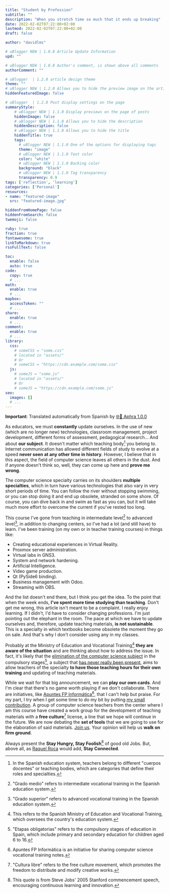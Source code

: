 ```yaml
---
title: "Student by Profession"
subtitle: ""
description: "When you stretch time so much that it ends up breaking"
date: 2022-02-02T07:22:00+02:00
lastmod: 2022-02-02T07:22:00+02:00
draft: false

author: "davidlms"

# uBlogger NEW | 1.0.0 Article Update Information
upd: ""

# uBlogger NEW | 1.0.0 Author's comment, is shown above all comments
authorComment: ""

# uBlogger  | 1.2.0 article design theme
theme: ""
# uBlogger NEW | 1.2.0 Allows you to hide the preview image on the article page
hiddenFeaturedImage: false

# uBlogger  | 1.2.0 Post display settings on the page
summaryStyle:
    # uBlogger NEW | 1.1.0 Display previews on the page of posts
    hiddenImage: false
    # uBlogger NEW | 1.1.0 Allows you to hide the description
    hiddenDescription: false
    # uBlogger NEW | 1.1.0 Allows you to hide the title
    hiddenTitle: true
    tags:
      # uBlogger NEW | 1.1.0 One of the options for displaying tags
      theme: "image"
      # uBlogger NEW | 1.1.0 Text color
      color: "white"
      # uBlogger NEW | 1.1.0 Backing color
      background: "black"
      # uBlogger NEW | 1.1.0 Tag transparency
      transparency: 0.9
tags: ['reflection', 'learning']
categories: ['Personal']
resources:
- name: "featured-image"
  src: "featured-image.jpg"

hiddenFromHomePage: false
hiddenFromSearch: false
twemoji: false

ruby: true
fraction: true
fontawesome: true
linkToMarkdown: true
rssFullText: false

toc:
  enable: false
  auto: true
code:
  copy: true
  # ...
math:
  enable: true
  # ...
mapbox:
  accessToken: ""
  # ...
share:
  enable: true
  # ...
comment:
  enable: true
  # ...
library:
  css:
    # someCSS = "some.css"
    # located in "assets/"
    # Or
    # someCSS = "https://cdn.example.com/some.css"
  js:
    # someJS = "some.js"
    # located in "assets/"
    # Or
    # someJS = "https://cdn.example.com/some.js"
seo:
  images: []
  # ...
---
```

**Important**: Translated automatically from Spanish by [🌐💬 Aphra 1.0.0](https://github.com/DavidLMS/aphra)

As educators, we must **constantly** update ourselves. In the use of new (which are no longer new) technologies, classroom management, project development, different forms of assessment, pedagogical research... And about **our subject**. It doesn't matter which teaching body[^1] you belong to. Internet communication has allowed different fields of study to evolve at a speed **never seen at any other time in history**. However, I believe that in this aspect, the field of computer science leaves all others in the dust. And if anyone doesn't think so, well, they can come up here and **prove me wrong**.

The computer science specialty carries on its shoulders **multiple specialties**, which in turn have various technologies that also vary in very short periods of time. You can follow the river without stopping swimming, or you can stop doing it and end up obsolete, stranded on some shore. Of course, you can dive back in and swim as fast as you can, but it will take much more effort to overcome the current if you've rested too long.

This course I've gone from teaching in intermediate level[^2] to advanced level[^3], in addition to changing centers, so I've had a lot (and still have) to learn. I've been training (on my own or in teacher training courses) in things like:

- Creating educational experiences in Virtual Reality.
- Proxmox server administration.
- Virtual labs in GNS3.
- System and network hardening.
- Artificial Intelligence.
- Video game production.
- Qt (PySide6 binding).
- Business management with Odoo.
- Streaming with OBS.

And the list doesn't end there, but I think you get the idea. To the point that when the week ends, **I've spent more time studying than teaching**. Don't get me wrong, this article isn't meant to be a complaint. I really enjoy learning. If I didn't, I'd have to consider changing professions. I'm just pointing out the elephant in the room. The pace at which we have to update ourselves and, therefore, update teaching materials, **is not sustainable**. This is a specialty in which textbooks become obsolete the moment they go on sale. And that's why I don't consider using any in my classes.

Probably at the Ministry of Education and Vocational Training[^4] **they are aware of the situation** and are thinking about how to address the issue. In fact, it's likely that the [elimination of the computer science subject](https://youtu.be/Dmq_eKsNQU4) in the compulsory stages[^5], a subject that [has never really been present](https://jmdodero.wordpress.com/2022/01/22/solo-la-informatica-es-informatica/), aims to allow teachers of the specialty **to have those teaching hours for their own training** and updating of teaching materials.

While we wait for that big announcement, we can **play our own cards**. And I'm clear that there's no game worth playing if we don't collaborate. There are initiatives, like [Apuntes FP Informática](https://apuntesfpinformatica.es)[^6], that I can't help but praise. For my part, I try when I get some time to do my bit by putting [my small contribution](https://github.com/DavidLMS/SeguridadInformatica). A group of computer science teachers from the center where I am this course have created a work group for the development of teaching materials with a **free culture**[^7] license, a line that we hope will continue in the future. We are now debating the **set of tools** that we are going to use for the elaboration of said materials. [Join us](https://ies-rafael-alberti.github.io/GT-DVIA-21-22/propuestas/2022/01/28/marco-herramientas.html). Your opinion will help us **walk on firm ground**.

Always present the **Stay Hungry, Stay Foolish**[^8] of good old Jobs. But, above all, as [Raquel Roca](https://raquelroca.com/2016/08/21/stay-hungry-stay-foolish-pero-sobre-todo-stay-connected/) would add, **Stay Connected**.

[^1]: In the Spanish education system, teachers belong to different "cuerpos docentes" or teaching bodies, which are categories that define their roles and specialties.

[^2]: "Grado medio" refers to intermediate vocational training in the Spanish education system.

[^3]: "Grado superior" refers to advanced vocational training in the Spanish education system.

[^4]: This refers to the Spanish Ministry of Education and Vocational Training, which oversees the country's education system.

[^5]: "Etapas obligatorias" refers to the compulsory stages of education in Spain, which include primary and secondary education for children aged 6 to 16.

[^6]: Apuntes FP Informática is an initiative for sharing computer science vocational training notes.

[^7]: "Cultura libre" refers to the free culture movement, which promotes the freedom to distribute and modify creative works.

[^8]: This quote is from Steve Jobs' 2005 Stanford commencement speech, encouraging continuous learning and innovation.